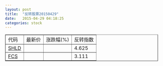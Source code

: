 ```yaml
---
layout: post
title:  "反转股票20150429"
date:   2015-04-29 04:18:25
categories: stock
---
```


<script type="text/javascript">
var stockList = []
stockList.push('gb_shld');
stockList.push('gb_fcs');
</script>

<table border="1">
 <tr>
 <td>代码</td>
  <td>最新价</td>
  <td>涨跌幅(%)</td>
 <td>反转指数</td>
</tr>
  <tr id="shld"><td><a href="http://stock.finance.sina.com.cn/usstock/quotes/SHLD.html" target="_blank">SHLD</a></td><td></td><td></td><td>4.625</td></tr>
  <tr id="fcs"><td><a href="http://stock.finance.sina.com.cn/usstock/quotes/FCS.html" target="_blank">FCS</a></td><td></td><td></td><td>3.111</td></tr>
</table>
